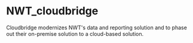 # NWT_cloudbridge
 Cloudbridge modernizes NWT's data and reporting solution and to phase out their on-premise solution to a cloud-based solution.
